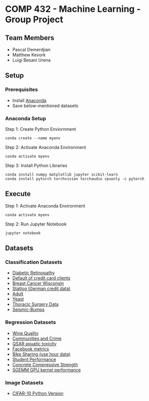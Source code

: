 # COMP 432 - Machine Learning - Group Project
## Team Members
- Pascal Demerdjian
- Matthew Kevork
- Luigi Besani Urena
## Setup
### Prerequisites
- Install [Anaconda](https://www.anaconda.com/)
- Save below-mentioned datasets

### Anaconda Setup
Step 1: Create Python Enviornment

```shell
conda create --name myenv
```
Step 2: Activate Anaconda Environment

```shell
conda activate myenv
```
Step 3: Install Python Libraries

```shell
conda install numpy matplotlib jupyter scikit-learn
conda install pytorch torchvision torchaudio cpuonly -c pytorch
```

## Execute
Step 1: Activate Anaconda Environment

```shell
conda activate myenv
```
Step 2: Run Jupyter Notebook
```shell
jupyter notebook
```
## Datasets
### Classification Datasets
- [Diabetic Retinopathy](https://archive.ics.uci.edu/ml/datasets/Diabetic+Retinopathy+Debrecen+Data+Set)
- [Default of credit card clients](https://archive.ics.uci.edu/ml/datasets/default+of+credit+card+clients)
- [Breast Cancer Wisconsin](https://archive.ics.uci.edu/ml/datasets/Breast+Cancer+Wisconsin+(Diagnostic))
- [Statlog (German credit data)](https://archive.ics.uci.edu/ml/datasets/Statlog+(German+Credit+Data))
- [Adult](https://archive.ics.uci.edu/ml/datasets/adult)
- [Yeast](https://archive.ics.uci.edu/ml/datasets/Yeast)
- [Thoracic Surgery Data](https://archive.ics.uci.edu/ml/datasets/Thoracic+Surgery+Data)
- [Seismic-Bumps](https://archive.ics.uci.edu/ml/datasets/seismic-bumps)

### Regression Datasets
- [Wine Quality](http://archive.ics.uci.edu/ml/datasets/Wine+Quality)
- [Communities and Crime](http://archive.ics.uci.edu/ml/datasets/Communities+and+Crime)
- [QSAR aquatic toxicity](http://archive.ics.uci.edu/ml/datasets/QSAR+aquatic+toxicity)
- [Facebook metrics](http://archive.ics.uci.edu/ml/datasets/Facebook+metrics)
- [Bike Sharing (use hour data)](http://archive.ics.uci.edu/ml/datasets/Bike+Sharing+Dataset)
- [Student Performance](http://archive.ics.uci.edu/ml/datasets/Student+Performance)
- [Concrete Compressive Strength](http://archive.ics.uci.edu/ml/datasets/Concrete+Compressive+Strength)
- [SGEMM GPU kernel performance](http://archive.ics.uci.edu/ml/datasets/SGEMM+GPU+kernel+performance)

### Image Datasets
- [CIFAR-10 Python Version](https://www.cs.toronto.edu/~kriz/cifar.html)
